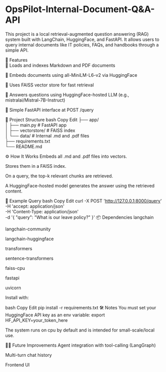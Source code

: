 # OpsPilot-Internal-Document-Q&A-API
This project is a local retrieval-augmented question answering (RAG) system built with LangChain, HuggingFace, and FastAPI. It allows users to query internal documents like IT policies, FAQs, and handbooks through a simple API.


🚀 Features 
<br>
📂 Loads and indexes Markdown and PDF documents

🧠 Embeds documents using all-MiniLM-L6-v2 via HuggingFace

🔎 Uses FAISS vector store for fast retrieval

💬 Answers questions using HuggingFace-hosted LLM (e.g., mistralai/Mistral-7B-Instruct)

🧪 Simple FastAPI interface at POST /query

📁 Project Structure
bash
Copy
Edit
├── app/ <br>
│   ├── main.py            # FastAPI app<br>
│   ├── vectorstore/       # FAISS index<br>
│   └── data/              # Internal .md and .pdf files<br>
├── requirements.txt<br>
└── README.md<br>

⚙️ How It Works
Embeds all .md and .pdf files into vectors.

Stores them in a FAISS index.

On a query, the top-k relevant chunks are retrieved.

A HuggingFace-hosted model generates the answer using the retrieved content.

🧪 Example Query
bash
Copy
Edit
curl -X POST 'http://127.0.0.1:8000/query' \
-H 'accept: application/json' \
-H 'Content-Type: application/json' \
-d '{ "query": "What is our leave policy?" }'
📦 Dependencies
langchain

langchain-community

langchain-huggingface

transformers

sentence-transformers

faiss-cpu

fastapi

uvicorn

Install with:

bash
Copy
Edit
pip install -r requirements.txt
🛠️ Notes
You must set your HuggingFace API key as an env variable:
export HF_API_KEY=your_token_here

The system runs on cpu by default and is intended for small-scale/local use.

🧑‍💻 Future Improvements
Agent integration with tool-calling (LangGraph)

Multi-turn chat history

Frontend UI
